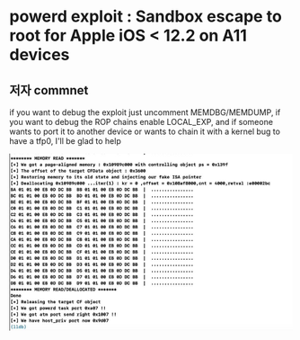 
# powerd exploit : Sandbox escape to root for Apple iOS < 12.2 on A11 devices

## 저자 commnet

if you want to debug the exploit just uncomment MEMDBG/MEMDUMP,
if you want to debug the ROP chains enable LOCAL_EXP, 
and if someone wants to port it to another device or wants to chain 
it with a kernel bug to have a tfp0, I'll be glad to help

![8](8.jpg)
